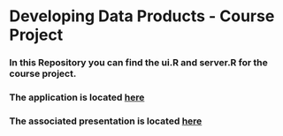 # Developing Data Products - Course Project
### In this Repository you can find the ui.R and server.R for the course project.
### The application is located [here](https://student0129.shinyapps.io/CourseProject/)
### The associated presentation is located [here](http://)
